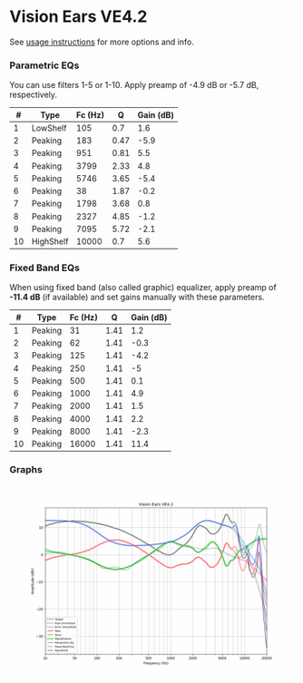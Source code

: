 # Vision Ears VE4.2
See [usage instructions](https://github.com/jaakkopasanen/AutoEq#usage) for more options and info.

### Parametric EQs
You can use filters 1-5 or 1-10. Apply preamp of -4.9 dB or -5.7 dB, respectively.

|   # | Type      |   Fc (Hz) |    Q |   Gain (dB) |
|-----|-----------|-----------|------|-------------|
|   1 | LowShelf  |       105 | 0.7  |         1.6 |
|   2 | Peaking   |       183 | 0.47 |        -5.9 |
|   3 | Peaking   |       951 | 0.81 |         5.5 |
|   4 | Peaking   |      3799 | 2.33 |         4.8 |
|   5 | Peaking   |      5746 | 3.65 |        -5.4 |
|   6 | Peaking   |        38 | 1.87 |        -0.2 |
|   7 | Peaking   |      1798 | 3.68 |         0.8 |
|   8 | Peaking   |      2327 | 4.85 |        -1.2 |
|   9 | Peaking   |      7095 | 5.72 |        -2.1 |
|  10 | HighShelf |     10000 | 0.7  |         5.6 |

### Fixed Band EQs
When using fixed band (also called graphic) equalizer, apply preamp of **-11.4 dB** (if available) and set gains manually with these parameters.

|   # | Type    |   Fc (Hz) |    Q |   Gain (dB) |
|-----|---------|-----------|------|-------------|
|   1 | Peaking |        31 | 1.41 |         1.2 |
|   2 | Peaking |        62 | 1.41 |        -0.3 |
|   3 | Peaking |       125 | 1.41 |        -4.2 |
|   4 | Peaking |       250 | 1.41 |        -5   |
|   5 | Peaking |       500 | 1.41 |         0.1 |
|   6 | Peaking |      1000 | 1.41 |         4.9 |
|   7 | Peaking |      2000 | 1.41 |         1.5 |
|   8 | Peaking |      4000 | 1.41 |         2.2 |
|   9 | Peaking |      8000 | 1.41 |        -2.3 |
|  10 | Peaking |     16000 | 1.41 |        11.4 |

### Graphs
![](./Vision%20Ears%20VE4.2.png)
